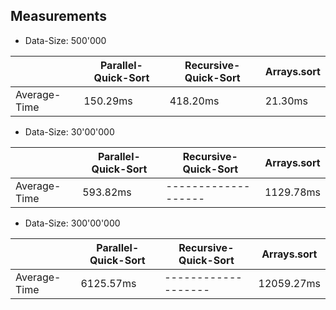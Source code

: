 ## Measurements
- Data-Size: 500'000


|              | Parallel-Quick-Sort | Recursive-Quick-Sort | Arrays.sort |
|--------------|---------------------|----------------------|-------------|
| Average-Time | 150.29ms            | 418.20ms             | 21.30ms     |


- Data-Size: 30'00'000


|              | Parallel-Quick-Sort | Recursive-Quick-Sort | Arrays.sort |
|--------------|---------------------|----------------------|-------------|
| Average-Time | 593.82ms            | -------------------  | 1129.78ms   |


- Data-Size: 300'00'000


|              | Parallel-Quick-Sort | Recursive-Quick-Sort | Arrays.sort |
|--------------|---------------------|----------------------|-------------|
| Average-Time | 6125.57ms           | -------------------  | 12059.27ms  |

